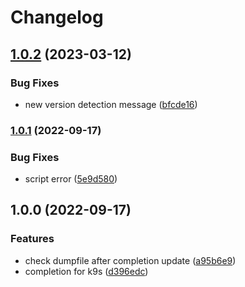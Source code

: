 # Changelog

## [1.0.2](https://github.com/joke/zim-k9s/compare/v1.0.1...v1.0.2) (2023-03-12)


### Bug Fixes

* new version detection message ([bfcde16](https://github.com/joke/zim-k9s/commit/bfcde16b019e0ff66d398aa9b63750cc9b71a902))

### [1.0.1](https://github.com/joke/zim-k9s/compare/v1.0.0...v1.0.1) (2022-09-17)


### Bug Fixes

* script error ([5e9d580](https://github.com/joke/zim-k9s/commit/5e9d5804f915f3ccb4713870a42e7c957970a0e1))

## 1.0.0 (2022-09-17)


### Features

* check dumpfile after completion update ([a95b6e9](https://github.com/joke/zim-k9s/commit/a95b6e9917f59d57538b3ffdd522ba4e04a66593))
* completion for k9s ([d396edc](https://github.com/joke/zim-k9s/commit/d396edc7e0cc15730a236a9fb32a500689152900))
